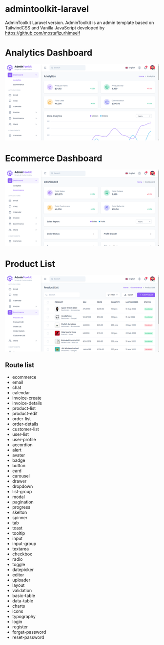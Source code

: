# admintoolkit-laravel
AdminToolkit Laravel version. AdminToolkit is an admin template based on TailwindCSS and Vanilla JavaScript developed by https://github.com/mostafizurhimself 

# Analytics Dashboard
![Alt Text](./public/readme-image/1.png)

# Ecommerce Dashboard
![Alt Text](./public/readme-image/2.png)

# Product List
![Alt Text](./public/readme-image/3.png)


## Route list

- ecommerce
- email
- chat
- calendar
- invoice-create
- invoice-details
- product-list
- product-edit
- order-list
- order-details
- customer-list
- user-list
- user-profile
- accordion
- alert
- avater
- badge
- button
- card
- carousel
- drawer
- dropdown
- list-group
- modal
- pagination
- progress
- skelton
- spinner
- tab
- toast
- tooltip
- input
- input-group
- textarea
- checkbox
- radio
- toggle
- datepicker
- editor
- uploader
- layout
- validation
- basic-table
- data-table
- charts
- icons
- typography
- login
- register
- forget-password
- reset-password




